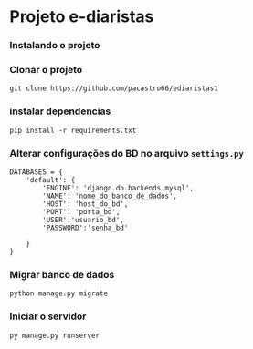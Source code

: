 # Projeto e-diaristas

### Instalando o projeto

### Clonar o projeto
`git clone https://github.com/pacastro66/ediaristas1`
### instalar dependencias
`pip install -r requirements.txt`

### Alterar configurações do BD no arquivo `settings.py`
```
DATABASES = {
    'default': {
        'ENGINE': 'django.db.backends.mysql',
        'NAME': 'nome_do_banco_de_dados',
        'HOST': 'host_do_bd',
        'PORT': 'porta_bd',
        'USER':'usuario_bd',
        'PASSWORD':'senha_bd'

    }
}
``` 

### Migrar banco de dados
`python manage.py migrate`
### Iniciar o servidor
`py manage.py runserver`